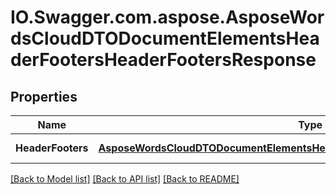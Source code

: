 # IO.Swagger.com.aspose.AsposeWordsCloudDTODocumentElementsHeaderFootersHeaderFootersResponse
## Properties

Name | Type | Description | Notes
------------ | ------------- | ------------- | -------------
**HeaderFooters** | [**AsposeWordsCloudDTODocumentElementsHeaderFootersHeaderFooterLinkCollection**](AsposeWordsCloudDTODocumentElementsHeaderFootersHeaderFooterLinkCollection.md) | Collection of headers/footers | [optional] 

[[Back to Model list]](../README.md#documentation-for-models) [[Back to API list]](../README.md#documentation-for-api-endpoints) [[Back to README]](../README.md)

